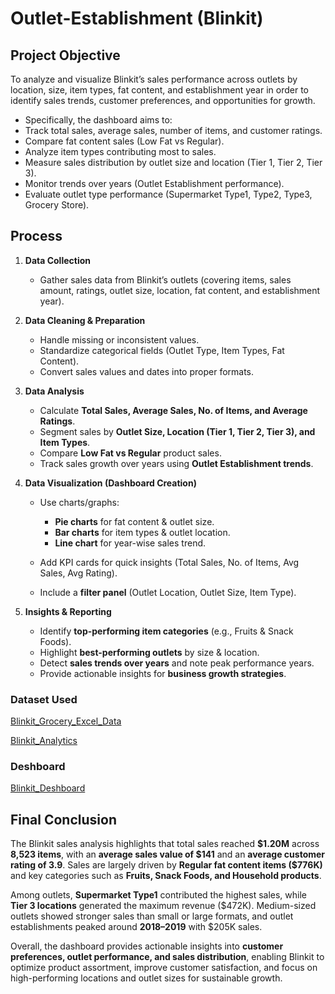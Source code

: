 # Outlet-Establishment (Blinkit)

## Project Objective

To analyze and visualize Blinkit’s sales performance across outlets by location, size, item types, fat content, and establishment year in order to identify sales trends, customer preferences, and opportunities for growth.

* Specifically, the dashboard aims to:
* Track total sales, average sales, number of items, and customer ratings.
* Compare fat content sales (Low Fat vs Regular).
* Analyze item types contributing most to sales.
* Measure sales distribution by outlet size and location (Tier 1, Tier 2, Tier 3).
* Monitor trends over years (Outlet Establishment performance).
* Evaluate outlet type performance (Supermarket Type1, Type2, Type3, Grocery Store).

## Process

1. **Data Collection**

   * Gather sales data from Blinkit’s outlets (covering items, sales amount, ratings, outlet size, location, fat content, and establishment year).

2. **Data Cleaning & Preparation**

   * Handle missing or inconsistent values.
   * Standardize categorical fields (Outlet Type, Item Types, Fat Content).
   * Convert sales values and dates into proper formats.

3. **Data Analysis**

   * Calculate **Total Sales, Average Sales, No. of Items, and Average Ratings**.
   * Segment sales by **Outlet Size, Location (Tier 1, Tier 2, Tier 3), and Item Types**.
   * Compare **Low Fat vs Regular** product sales.
   * Track sales growth over years using **Outlet Establishment trends**.

4. **Data Visualization (Dashboard Creation)**

   * Use charts/graphs:

     * **Pie charts** for fat content & outlet size.
     * **Bar charts** for item types & outlet location.
     * **Line chart** for year-wise sales trend.
   * Add KPI cards for quick insights (Total Sales, No. of Items, Avg Sales, Avg Rating).
   * Include a **filter panel** (Outlet Location, Outlet Size, Item Type).

5. **Insights & Reporting**

   * Identify **top-performing item categories** (e.g., Fruits & Snack Foods).
   * Highlight **best-performing outlets** by size & location.
   * Detect **sales trends over years** and note peak performance years.
   * Provide actionable insights for **business growth strategies**.

### Dataset Used
<a href="https://github.com/Rohit-Ahirwar/Outlet-Establishment/blob/main/BlinkIt%20Grocery%20Excel%20Data.xlsx">Blinkit_Grocery_Excel_Data</a>

<a href="https://github.com/Rohit-Ahirwar/Outlet-Establishment/blob/main/Blinkit%20Analytics.pbix">Blinkit_Analytics</a>

### Deshboard
<a href="https://github.com/Rohit-Ahirwar/Outlet-Establishment/blob/main/Blinkit%20Deshboard.png">Blinkit_Deshboard</a>

## Final Conclusion

The Blinkit sales analysis highlights that total sales reached **\$1.20M** across **8,523 items**, with an **average sales value of \$141** and an **average customer rating of 3.9**. Sales are largely driven by **Regular fat content items (\$776K)** and key categories such as **Fruits, Snack Foods, and Household products**.

Among outlets, **Supermarket Type1** contributed the highest sales, while **Tier 3 locations** generated the maximum revenue (\$472K). Medium-sized outlets showed stronger sales than small or large formats, and outlet establishments peaked around **2018–2019** with \$205K sales.

Overall, the dashboard provides actionable insights into **customer preferences, outlet performance, and sales distribution**, enabling Blinkit to optimize product assortment, improve customer satisfaction, and focus on high-performing locations and outlet sizes for sustainable growth.

